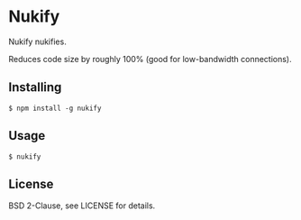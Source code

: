 # Nukify

Nukify nukifies.

Reduces code size by roughly 100% (good for low-bandwidth connections).

## Installing

    $ npm install -g nukify

## Usage

    $ nukify

## License

BSD 2-Clause, see LICENSE for details.
